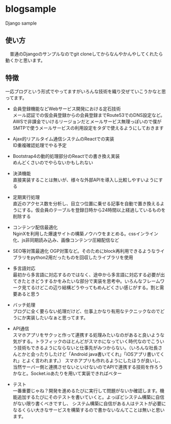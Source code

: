# blogsample
Django sample

## 使い方
　普通のDjangoのサンプルなのでgit cloneしてからなんやかんやしてくれたら動くかと思います。

## 特徴
一応ブログという形式でやってますがいろんな技術を織り交ぜていこうかなと思ってます。

* 会員登録機能などWebサービス開発における定石技術  
メール認証での仮会員登録からの会員登録までRoute53でのDNS設定など。AWSで非課金でいけるリージョンだとメールサービス無理っぽいので僕がSMTPで使うメールサービスの利用設定をタダで使えるようにしておきます

* Ajax的リアルタイム通信システムのReactでの実装  
ID重複確認処理でやる予定

* Bootstrap4の動的処理部分のReactでの書き換え実装  
めんどくさいのでやらないかもしれない

* 決済機能  
直接実装することは無いが、様々な外部APIを導入し比較しやすいようにする

* 定期実行処理  
直近のアクセス数を分析し、目立つ位置に乗せる記事を自動で置き換えるようにする。仮会員のテーブルを登録日時から24時間以上経過しているものを削除する

* コンテンツ配信最適化  
NginXを利用した爆速サイトの構築ノウハウをまとめる。cssインライン化、js非同期読み込み、画像コンテンツ圧縮配信など

* SEO等対策最適化
OGP対策など。そのためにblock再利用できるようなライブラリをpython2用だったものを回収したライブラリを使用

* 多言語対応  
最初から多言語に対応するのではなく、途中から多言語に対応する必要が出てきたときどうするかをみたいな部分で実装を思考中。いろんなフレームワーク見てるけどこの辺り結構どうやってもめんどくさい感じがする。割と需要あると思う

* バッチ処理  
ブログに全く要らない処理だけど、仕事上かなり有用なテクニックなのでどうにか実装したいなぁと思ってます。

* API通信  
スマホアプリをサクッと作って連携する処理みたいなのがあると良いような気がする。トラフィックのほとんどがスマホになっていく時代なのでこういう技術もできるようにならないと仕事先がみつからない。（いろんな社長さんとかと会ったりしたけど「Android java書いてくれ」「iOSアプリ書いてくれ」とよく言われます。）
スマホアプリも作れるようにしたほうが良いし、当然サーバー側と連携させないといけないのでAPIで連携する技術を作ろうかなと。Socket.ioあたりを用いて実装できればベター

* テスト  
一番重要じゃね？開発を進めるたびに実行して問題がないか確認します。機能追加するたびにそのテストを書いていくと。よっぽどシステム構築に自信がない限り書くべきですし、
システム構築に自信がある人はテストが必要になるくらい大きなサービスを構築するので書かないなんてことは無いと思います。